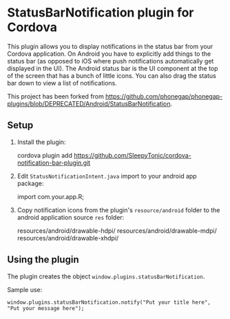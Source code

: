 # StatusBarNotification plugin for Cordova #

This plugin allows you to display notifications in the status bar from your Cordova application. On Android you have to explicitly add things to the status bar (as opposed to iOS where push notifications automatically get displayed in the UI). The Android status bar is the UI component at the top of the screen that has a bunch of little icons. You can also drag the status bar down to view a list of notifications.

This project has been forked from https://github.com/phonegap/phonegap-plugins/blob/DEPRECATED/Android/StatusBarNotification.

## Setup ##

1) Install the plugin:

    cordova plugin add https://github.com/SleepyTonic/cordova-notification-bar-plugin.git
    
2) Edit `StatusNotificationIntent.java` import to your android app package:

    import com.your.app.R;

3) Copy notification icons from the plugin's `resource/android` folder to the android application source `res` folder:

    resources/android/drawable-hdpi/
    resources/android/drawable-mdpi/
    resources/android/drawable-xhdpi/


## Using the plugin ##

The plugin creates the object `window.plugins.statusBarNotification`.

Sample use:

    window.plugins.statusBarNotification.notify("Put your title here", "Put your message here");
